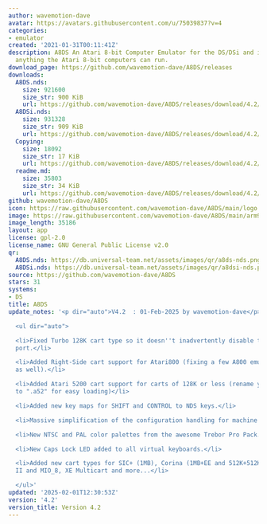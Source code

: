 ```yaml
---
author: wavemotion-dave
avatar: https://avatars.githubusercontent.com/u/75039837?v=4
categories:
- emulator
created: '2021-01-31T00:11:41Z'
description: A8DS An Atari 8-bit Computer Emulator for the DS/DSi and includes virtually
  anything the Atari 8-bit computers can run.
download_page: https://github.com/wavemotion-dave/A8DS/releases
downloads:
  A8DS.nds:
    size: 921600
    size_str: 900 KiB
    url: https://github.com/wavemotion-dave/A8DS/releases/download/4.2/A8DS.nds
  A8DSi.nds:
    size: 931328
    size_str: 909 KiB
    url: https://github.com/wavemotion-dave/A8DS/releases/download/4.2/A8DSi.nds
  Copying:
    size: 18092
    size_str: 17 KiB
    url: https://github.com/wavemotion-dave/A8DS/releases/download/4.2/Copying
  readme.md:
    size: 35803
    size_str: 34 KiB
    url: https://github.com/wavemotion-dave/A8DS/releases/download/4.2/readme.md
github: wavemotion-dave/A8DS
icon: https://raw.githubusercontent.com/wavemotion-dave/A8DS/main/logo.bmp
image: https://raw.githubusercontent.com/wavemotion-dave/A8DS/main/arm9/gfx/bgTop.png
image_length: 35186
layout: app
license: gpl-2.0
license_name: GNU General Public License v2.0
qr:
  A8DS.nds: https://db.universal-team.net/assets/images/qr/a8ds-nds.png
  A8DSi.nds: https://db.universal-team.net/assets/images/qr/a8dsi-nds.png
source: https://github.com/wavemotion-dave/A8DS
stars: 31
systems:
- DS
title: A8DS
update_notes: '<p dir="auto">V4.2  : 01-Feb-2025 by wavemotion-dave</p>

  <ul dir="auto">

  <li>Fixed Turbo 128K cart type so it doesn''t inadvertently disable the cartridge
  port.</li>

  <li>Added Right-Side cart support for Atari800 (fixing a few A800 emulation issues
  as well).</li>

  <li>Added Atari 5200 cart support for carts of 128K or less (rename your 5200 carts
  to ".a52" for easy loading)</li>

  <li>Added new key maps for SHIFT and CONTROL to NDS keys.</li>

  <li>Massive simplification of the configuration handling for machine type.</li>

  <li>New NTSC and PAL color palettes from the awesome Trebor Pro Pack.</li>

  <li>New Caps Lock LED added to all virtual keyboards.</li>

  <li>Added new cart types for SIC+ (1MB), Corina (1MB+EE and 512K+512K+EE), Telelink
  II and MIO_8, XE Multicart and more...</li>

  </ul>'
updated: '2025-02-01T12:30:53Z'
version: '4.2'
version_title: Version 4.2
---
```

